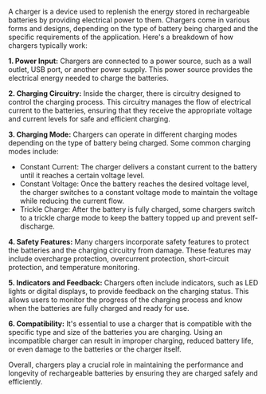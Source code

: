 A charger is a device used to replenish the energy stored in rechargeable batteries by providing electrical power to them. Chargers come in various forms and designs, depending on the type of battery being charged and the specific requirements of the application. Here's a breakdown of how chargers typically work:

**1. Power Input:**
Chargers are connected to a power source, such as a wall outlet, USB port, or another power supply. This power source provides the electrical energy needed to charge the batteries.

**2. Charging Circuitry:**
Inside the charger, there is circuitry designed to control the charging process. This circuitry manages the flow of electrical current to the batteries, ensuring that they receive the appropriate voltage and current levels for safe and efficient charging.

**3. Charging Mode:**
Chargers can operate in different charging modes depending on the type of battery being charged. Some common charging modes include:
- Constant Current: The charger delivers a constant current to the battery until it reaches a certain voltage level.
- Constant Voltage: Once the battery reaches the desired voltage level, the charger switches to a constant voltage mode to maintain the voltage while reducing the current flow.
- Trickle Charge: After the battery is fully charged, some chargers switch to a trickle charge mode to keep the battery topped up and prevent self-discharge.

**4. Safety Features:**
Many chargers incorporate safety features to protect the batteries and the charging circuitry from damage. These features may include overcharge protection, overcurrent protection, short-circuit protection, and temperature monitoring.

**5. Indicators and Feedback:**
Chargers often include indicators, such as LED lights or digital displays, to provide feedback on the charging status. This allows users to monitor the progress of the charging process and know when the batteries are fully charged and ready for use.

**6. Compatibility:**
It's essential to use a charger that is compatible with the specific type and size of the batteries you are charging. Using an incompatible charger can result in improper charging, reduced battery life, or even damage to the batteries or the charger itself.

Overall, chargers play a crucial role in maintaining the performance and longevity of rechargeable batteries by ensuring they are charged safely and efficiently.
